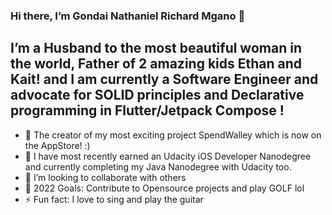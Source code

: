 ### Hi there, I’m Gondai Nathaniel Richard Mgano 👋
## I’m a Husband to the most beautiful woman in the world, Father of 2 amazing kids Ethan and Kait! and I am currently a Software Engineer and advocate for SOLID principles and Declarative programming in Flutter/Jetpack Compose !
- 🔭 The creator of my most exciting project SpendWalley which is now on the AppStore! :)
- 🌱 I have most recently earned an Udacity iOS Developer Nanodegree and currently completing my Java Nanodegree with Udacity too.
- 👯 I’m looking to collaborate with others
- 🥅 2022 Goals:  Contribute to Opensource projects and play GOLF lol
- ⚡ Fun fact: I love to sing and play the guitar

